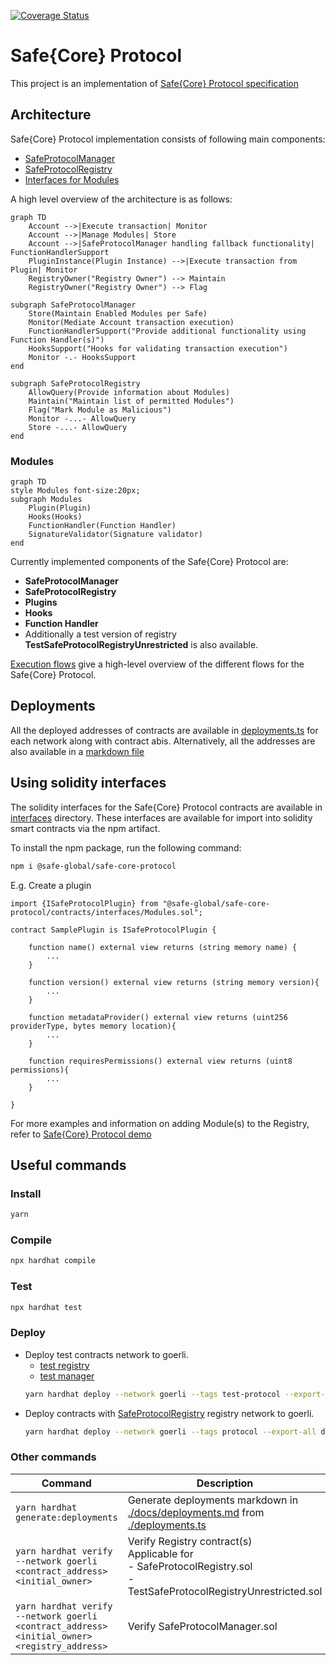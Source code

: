 [![Coverage Status](https://coveralls.io/repos/github/safe-global/safe-core-protocol/badge.svg)](https://coveralls.io/github/safe-global/safe-core-protocol)

# Safe{Core} Protocol

This project is an implementation of [Safe{Core} Protocol specification](https://github.com/safe-global/safe-core-protocol-specs)

## Architecture

Safe{Core} Protocol implementation consists of following main components:

-   [SafeProtocolManager](./contracts/SafeProtocolManager.sol)
-   [SafeProtocolRegistry](./contracts/SafeProtocolRegistry.sol)
-   [Interfaces for Modules](./contracts/interfaces/Modules.sol)

A high level overview of the architecture is as follows:

```mermaid
graph TD
    Account -->|Execute transaction| Monitor
    Account -->|Manage Modules| Store
    Account -->|SafeProtocolManager handling fallback functionality| FunctionHandlerSupport
    PluginInstance(Plugin Instance) -->|Execute transaction from Plugin| Monitor
    RegistryOwner("Registry Owner") --> Maintain
    RegistryOwner("Registry Owner") --> Flag

subgraph SafeProtocolManager
	Store(Maintain Enabled Modules per Safe)
    Monitor(Mediate Account transaction execution)
    FunctionHandlerSupport("Provide additional functionality using Function Handler(s)")
    HooksSupport("Hooks for validating transaction execution")
    Monitor -.- HooksSupport
end

subgraph SafeProtocolRegistry
	AllowQuery(Provide information about Modules)
    Maintain("Maintain list of permitted Modules")
    Flag("Mark Module as Malicious")
    Monitor -...- AllowQuery
    Store -...- AllowQuery
end
```

### Modules

```mermaid
graph TD
style Modules font-size:20px;
subgraph Modules
	Plugin(Plugin)
	Hooks(Hooks)
	FunctionHandler(Function Handler)
	SignatureValidator(Signature validator)
end
```

Currently implemented components of the Safe{Core} Protocol are:

-   **SafeProtocolManager**
-   **SafeProtocolRegistry**
-   **Plugins**
-   **Hooks**
-   **Function Handler**
-   Additionally a test version of registry **TestSafeProtocolRegistryUnrestricted** is also available.

[Execution flows](./docs/execution_flows.md) give a high-level overview of the different flows for the Safe{Core} Protocol.

## Deployments

All the deployed addresses of contracts are available in [deployments.ts](./deployments.ts) for each network along with contract abis. Alternatively, all the addresses are also available in a [markdown file](./docs/deployments.md)

## Using solidity interfaces

The solidity interfaces for the Safe{Core} Protocol contracts are available in [interfaces](./contracts/interfaces) directory. These interfaces are available for import into solidity smart contracts via the npm artifact.

To install the npm package, run the following command:

```bash
npm i @safe-global/safe-core-protocol
```

E.g. Create a plugin

```solidity
import {ISafeProtocolPlugin} from "@safe-global/safe-core-protocol/contracts/interfaces/Modules.sol";

contract SamplePlugin is ISafeProtocolPlugin {

    function name() external view returns (string memory name) {
        ...
    }

    function version() external view returns (string memory version){
        ...
    }

    function metadataProvider() external view returns (uint256 providerType, bytes memory location){
        ...
    }

    function requiresPermissions() external view returns (uint8 permissions){
        ...
    }

}
```

For more examples and information on adding Module(s) to the Registry, refer to [Safe{Core} Protocol demo](https://github.com/safe-global/safe-core-protocol-demo/tree/main/contracts)

## Useful commands

### Install

```bash
yarn
```

### Compile

```bash
npx hardhat compile
```

### Test

```bash
npx hardhat test
```

### Deploy

-   Deploy test contracts network to goerli.
    -   [test registry](./contracts/test/TestSafeProtocolRegistryUnrestricted.sol)
    -   [test manager](./contracts/test/TestSafeProtocolManager.sol)
    ```bash
    yarn hardhat deploy --network goerli --tags test-protocol --export-all deployments.ts
    ```
-   Deploy contracts with [SafeProtocolRegistry](./contracts/test/TestSafeProtocolRegistryUnrestricted.sol) registry network to goerli.
    ```bash
    yarn hardhat deploy --network goerli --tags protocol --export-all deployments.ts
    ```

### Other commands

| Command                                                                                      | Description                                                                                                                          |
| -------------------------------------------------------------------------------------------- | ------------------------------------------------------------------------------------------------------------------------------------ |
| `yarn hardhat generate:deployments`                                                          | Generate deployments markdown in [./docs/deployments.md](./docs/deployments.md) from [./deployments.ts](./deployments.ts)            |
| `yarn hardhat verify --network goerli <contract_address> <initial_owner>`                    | Verify Registry contract(s)<br/> Applicable for<br/> - SafeProtocolRegistry.sol<br/> - TestSafeProtocolRegistryUnrestricted.sol<br/> |
| `yarn hardhat verify --network goerli <contract_address> <initial_owner> <registry_address>` | Verify SafeProtocolManager.sol                                                                                                       |
